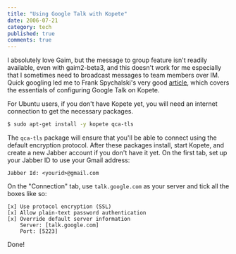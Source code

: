 ```yaml
---
title: "Using Google Talk with Kopete"
date: 2006-07-21
category: tech
published: true
comments: true
---
```


I absolutely love Gaim, but the message to group feature isn't readily available, even with gaim2-beta3, and this doesn't work for me especially that I sometimes need to broadcast messages to team members over IM. Quick googling led me to Frank Spychalski's very good [article](http://amazing-development.com/archives/2006/01/20/using-google-talk-with-kopete/), which covers the essentials of configuring Google Talk on Kopete.

For Ubuntu users, if you don't have Kopete yet, you will need an internet connection to get the necessary packages.

```bash
$ sudo apt-get install -y kopete qca-tls
```

The `qca-tls` package will ensure that you'll be able to connect using the default encryption protocol. After these packages install, start Kopete, and create a new Jabber account if you don't have it yet. On the first tab, set up your Jabber ID to use your Gmail address:

```plaintext
Jabber Id: <yourid>@gmail.com
```

On the "Connection" tab, use `talk.google.com` as your server and tick all the boxes like so:

```plaintext
[x] Use protocol encryption (SSL)
[x] Allow plain-text password authentication
[x] Override default server information
	Server: [talk.google.com]
	Port: [5223]
```

Done!
